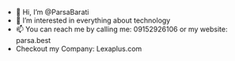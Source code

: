 - 👋 Hi, I’m @ParsaBarati
- 👀 I’m interested in everything about technology
- 📫 You can reach me by calling me: 09152926106 or my website: parsa.best
- Checkout my Company: Lexaplus.com

<!---
ParsaBarati/ParsaBarati is a ✨ special ✨ repository because its `README.md` (this file) appears on your GitHub profile.
You can click the Preview link to take a look at your changes.
--->
